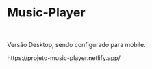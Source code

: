 # Music-Player

<br>
<p> Versão Desktop, sendo configurado para mobile. </p>
https://projeto-music-player.netlify.app/
